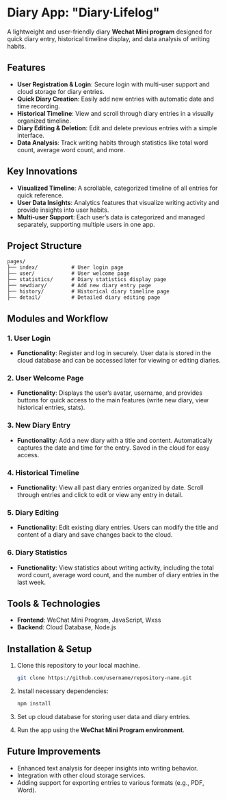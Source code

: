 
# Diary App: "Diary·Lifelog"  

A lightweight and user-friendly diary **Wechat Mini program** designed for quick diary entry, historical timeline display, and data analysis of writing habits.

## Features
- **User Registration & Login**: Secure login with multi-user support and cloud storage for diary entries.
- **Quick Diary Creation**: Easily add new entries with automatic date and time recording.
- **Historical Timeline**: View and scroll through diary entries in a visually organized timeline.
- **Diary Editing & Deletion**: Edit and delete previous entries with a simple interface.
- **Data Analysis**: Track writing habits through statistics like total word count, average word count, and more.

## Key Innovations
- **Visualized Timeline**: A scrollable, categorized timeline of all entries for quick reference.
- **User Data Insights**: Analytics features that visualize writing activity and provide insights into user habits.
- **Multi-user Support**: Each user’s data is categorized and managed separately, supporting multiple users in one app.

## Project Structure

```
pages/
├── index/           # User login page
├── user/            # User welcome page
├── statistics/      # Diary statistics display page
├── newdiary/        # Add new diary entry page
├── history/         # Historical diary timeline page
├── detail/          # Detailed diary editing page
```

## Modules and Workflow

### 1. User Login  
- **Functionality**: Register and log in securely. User data is stored in the cloud database and can be accessed later for viewing or editing diaries.
  
### 2. User Welcome Page  
- **Functionality**: Displays the user’s avatar, username, and provides buttons for quick access to the main features (write new diary, view historical entries, stats).

### 3. New Diary Entry  
- **Functionality**: Add a new diary with a title and content. Automatically captures the date and time for the entry. Saved in the cloud for easy access.

### 4. Historical Timeline  
- **Functionality**: View all past diary entries organized by date. Scroll through entries and click to edit or view any entry in detail.

### 5. Diary Editing  
- **Functionality**: Edit existing diary entries. Users can modify the title and content of a diary and save changes back to the cloud.

### 6. Diary Statistics  
- **Functionality**: View statistics about writing activity, including the total word count, average word count, and the number of diary entries in the last week.

## Tools & Technologies
- **Frontend**: WeChat Mini Program, JavaScript, Wxss
- **Backend**: Cloud Database, Node.js

## Installation & Setup

1. Clone this repository to your local machine.
   ```bash
   git clone https://github.com/username/repository-name.git
   ```

2. Install necessary dependencies:
   ```bash
   npm install
   ```

3. Set up cloud database for storing user data and diary entries.

4. Run the app using the **WeChat Mini Program environment**.

## Future Improvements
- Enhanced text analysis for deeper insights into writing behavior.
- Integration with other cloud storage services.
- Adding support for exporting entries to various formats (e.g., PDF, Word).
